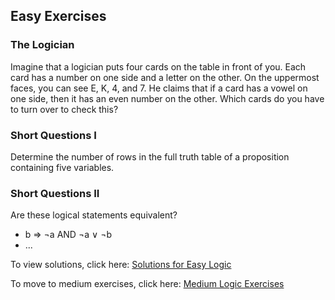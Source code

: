 ## Easy Exercises

### The Logician

Imagine that a logician puts four cards on the table in front of you. Each card has a number on one side and a letter on the other. On the uppermost faces, you can see E, K, 4, and 7. He claims that if a card has a vowel on one side, then it has an even number on the other. Which cards do you have to turn over to check this? 

### Short Questions I

Determine the number of rows in the full truth table of a proposition containing five variables.

### Short Questions II

Are these logical statements equivalent?
- b ⇒ ¬a AND ¬a ∨ ¬b
- ...


To view solutions, click here: [Solutions for Easy Logic](https://github.com/UMdecisionsupport/DecisionSupport2023/blob/main/Logic/Easy_Solutions.md)

To move to medium exercises, click here: [Medium Logic Exercises](https://github.com/UMdecisionsupport/DecisionSupport2023/blob/main/Logic/Medium.md)
